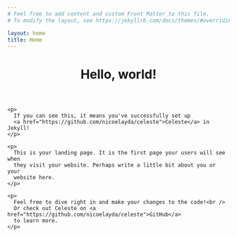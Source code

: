 ```yaml
---
# Feel free to add content and custom Front Matter to this file.
# To modify the layout, see https://jekyllrb.com/docs/themes/#overriding-theme-defaults

layout: home
title: Home
---
```

<div class="page">
  
  <header>
    <h1 class="landing-title">Hello, world!</h1>
  </header>
  
  <div class="text-center">
    <p>
      <i class="fa fa-code-fork fa-3x"></i>
    </p>

    <p>
      If you can see this, it means you've successfully set up 
      <a href="https://github.com/nicoelayda/celeste">Celeste</a> in Jekyll!
    </p>

    <p>
      This is your landing page. It is the first page your users will see when 
      they visit your website. Perhaps write a little bit about you or your 
      website here.
    </p>

    <p>
      Feel free to dive right in and make your changes to the code!<br />
      Or check out Celeste on <a href="https://github.com/nicoelayda/celeste">GitHub</a> 
      to learn more.
    </p>
    
  </div>
  
</div>